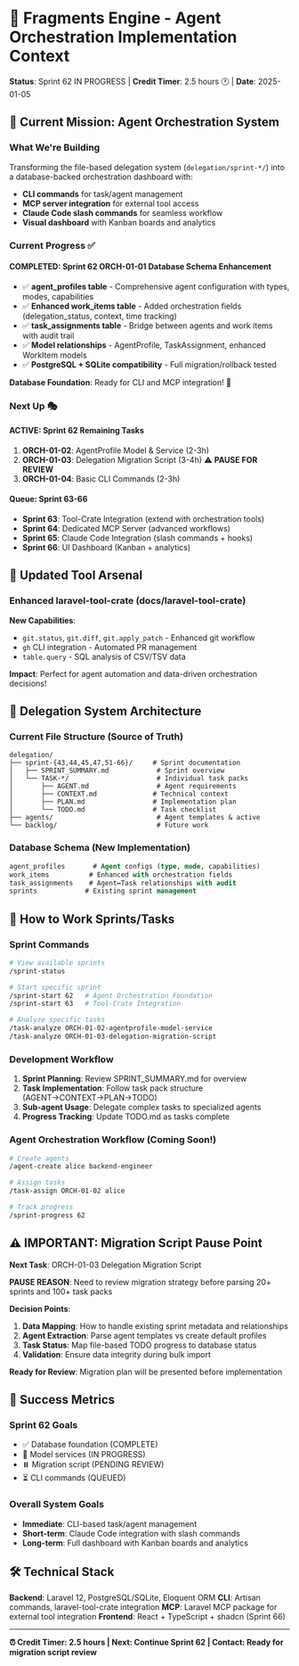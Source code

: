 # 🚀 Fragments Engine - Agent Orchestration Implementation Context

**Status**: Sprint 62 IN PROGRESS | **Credit Timer**: 2.5 hours 🕐 | **Date**: 2025-01-05

## 🎯 Current Mission: Agent Orchestration System

### **What We're Building**
Transforming the file-based delegation system (`delegation/sprint-*/`) into a database-backed orchestration dashboard with:
- **CLI commands** for task/agent management
- **MCP server integration** for external tool access  
- **Claude Code slash commands** for seamless workflow
- **Visual dashboard** with Kanban boards and analytics

### **Current Progress** ✅

#### **COMPLETED: Sprint 62 ORCH-01-01 Database Schema Enhancement**
- ✅ **agent_profiles table** - Comprehensive agent configuration with types, modes, capabilities
- ✅ **Enhanced work_items table** - Added orchestration fields (delegation_status, context, time tracking)
- ✅ **task_assignments table** - Bridge between agents and work items with audit trail
- ✅ **Model relationships** - AgentProfile, TaskAssignment, enhanced WorkItem models
- ✅ **PostgreSQL + SQLite compatibility** - Full migration/rollback tested

**Database Foundation**: Ready for CLI and MCP integration! 🎉

### **Next Up** 🎭

#### **ACTIVE: Sprint 62 Remaining Tasks**
1. **ORCH-01-02**: AgentProfile Model & Service (2-3h)
2. **ORCH-01-03**: Delegation Migration Script (3-4h) ⚠️ **PAUSE FOR REVIEW**
3. **ORCH-01-04**: Basic CLI Commands (2-3h)

#### **Queue: Sprint 63-66**
- **Sprint 63**: Tool-Crate Integration (extend with orchestration tools)
- **Sprint 64**: Dedicated MCP Server (advanced workflows)
- **Sprint 65**: Claude Code Integration (slash commands + hooks)
- **Sprint 66**: UI Dashboard (Kanban + analytics)

## 🔧 Updated Tool Arsenal

### **Enhanced laravel-tool-crate** (docs/laravel-tool-crate)
**New Capabilities**:
- `git.status`, `git.diff`, `git.apply_patch` - Enhanced git workflow
- `gh` CLI integration - Automated PR management
- `table.query` - SQL analysis of CSV/TSV data

**Impact**: Perfect for agent automation and data-driven orchestration decisions!

## 📁 Delegation System Architecture

### **Current File Structure** (Source of Truth)
```
delegation/
├── sprint-{43,44,45,47,51-66}/     # Sprint documentation
│   ├── SPRINT_SUMMARY.md            # Sprint overview
│   └── TASK-*/                      # Individual task packs
│       ├── AGENT.md                 # Agent requirements
│       ├── CONTEXT.md              # Technical context
│       ├── PLAN.md                 # Implementation plan
│       └── TODO.md                 # Task checklist
├── agents/                          # Agent templates & active
└── backlog/                         # Future work
```

### **Database Schema** (New Implementation)
```sql
agent_profiles       # Agent configs (type, mode, capabilities)
work_items          # Enhanced with orchestration fields
task_assignments    # Agent↔Task relationships with audit
sprints            # Existing sprint management
```

## 🚀 How to Work Sprints/Tasks

### **Sprint Commands**
```bash
# View available sprints
/sprint-status

# Start specific sprint
/sprint-start 62   # Agent Orchestration Foundation
/sprint-start 63   # Tool-Crate Integration

# Analyze specific tasks
/task-analyze ORCH-01-02-agentprofile-model-service
/task-analyze ORCH-01-03-delegation-migration-script
```

### **Development Workflow**
1. **Sprint Planning**: Review SPRINT_SUMMARY.md for overview
2. **Task Implementation**: Follow task pack structure (AGENT→CONTEXT→PLAN→TODO)
3. **Sub-agent Usage**: Delegate complex tasks to specialized agents
4. **Progress Tracking**: Update TODO.md as tasks complete

### **Agent Orchestration Workflow** (Coming Soon!)
```bash
# Create agents
/agent-create alice backend-engineer

# Assign tasks  
/task-assign ORCH-01-02 alice

# Track progress
/sprint-progress 62
```

## ⚠️ **IMPORTANT: Migration Script Pause Point**

**Next Task**: ORCH-01-03 Delegation Migration Script

**PAUSE REASON**: Need to review migration strategy before parsing 20+ sprints and 100+ task packs

**Decision Points**:
1. **Data Mapping**: How to handle existing sprint metadata and relationships
2. **Agent Extraction**: Parse agent templates vs create default profiles
3. **Task Status**: Map file-based TODO progress to database status
4. **Validation**: Ensure data integrity during bulk import

**Ready for Review**: Migration plan will be presented before implementation

## 🎯 Success Metrics

### **Sprint 62 Goals**
- ✅ Database foundation (COMPLETE)
- 🔄 Model services (IN PROGRESS)
- ⏸️ Migration script (PENDING REVIEW)
- ⏳ CLI commands (QUEUED)

### **Overall System Goals**
- **Immediate**: CLI-based task/agent management
- **Short-term**: Claude Code integration with slash commands
- **Long-term**: Full dashboard with Kanban boards and analytics

## 🛠️ Technical Stack

**Backend**: Laravel 12, PostgreSQL/SQLite, Eloquent ORM
**CLI**: Artisan commands, laravel-tool-crate integration
**MCP**: Laravel MCP package for external tool integration
**Frontend**: React + TypeScript + shadcn (Sprint 66)

---

**⏰ Credit Timer: 2.5 hours | Next: Continue Sprint 62 | Contact: Ready for migration script review**